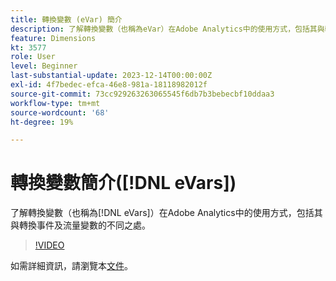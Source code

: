 ```yaml
---
title: 轉換變數 (eVar) 簡介
description: 了解轉換變數（也稱為eVar）在Adobe Analytics中的使用方式，包括其與轉換事件及流量變數的不同之處。
feature: Dimensions
kt: 3577
role: User
level: Beginner
last-substantial-update: 2023-12-14T00:00:00Z
exl-id: 4f7bedec-efca-46e8-981a-18118982012f
source-git-commit: 73cc929263263065545f6db7b3bebecbf10ddaa3
workflow-type: tm+mt
source-wordcount: '68'
ht-degree: 19%

---
```


# 轉換變數簡介([!DNL eVars])

了解轉換變數（也稱為[!DNL eVars]）在Adobe Analytics中的使用方式，包括其與轉換事件及流量變數的不同之處。

>[!VIDEO](https://video.tv.adobe.com/v/28759/?quality=12&learn=on)

如需詳細資訊，請瀏覽本[文件](https://experienceleague.adobe.com/docs/analytics/components/dimensions/evar.html?lang=zh-Hant)。
